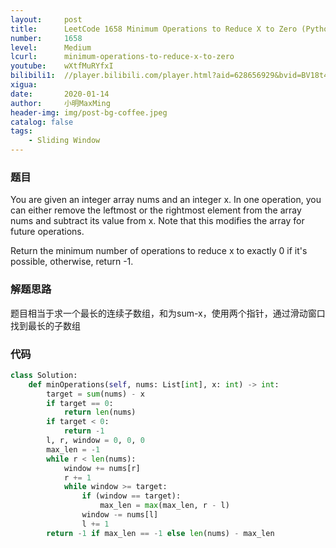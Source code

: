 ```yaml
---
layout:     post
title:      LeetCode 1658 Minimum Operations to Reduce X to Zero (Python)
number:     1658
level:      Medium
lcurl:      minimum-operations-to-reduce-x-to-zero
youtube:    wXtfMuRYfxI
bilibili1:  //player.bilibili.com/player.html?aid=628656929&bvid=BV18t4y1z7Hq&cid=282525873&page=1
xigua:      
date:       2020-01-14
author:     小明MaxMing
header-img: img/post-bg-coffee.jpeg
catalog: false
tags:
    - Sliding Window
---
```


### 题目

You are given an integer array nums and an integer x. In one operation, you can either remove the leftmost or the rightmost element from the array nums and subtract its value from x. Note that this modifies the array for future operations.

Return the minimum number of operations to reduce x to exactly 0 if it's possible, otherwise, return -1.

### 解题思路

题目相当于求一个最长的连续子数组，和为sum-x，使用两个指针，通过滑动窗口找到最长的子数组

### 代码
```python
class Solution:
    def minOperations(self, nums: List[int], x: int) -> int:
        target = sum(nums) - x
        if target == 0:
            return len(nums)
        if target < 0:
            return -1
        l, r, window = 0, 0, 0
        max_len = -1
        while r < len(nums):
            window += nums[r]
            r += 1
            while window >= target:
                if (window == target):
                    max_len = max(max_len, r - l)
                window -= nums[l]
                l += 1
        return -1 if max_len == -1 else len(nums) - max_len
```
